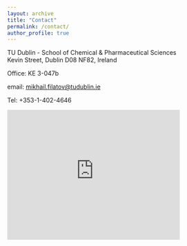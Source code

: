 ```yaml
---
layout: archive
title: "Contact"
permalink: /contact/
author_profile: true
---
```



TU Dublin - School of Chemical & Pharmaceutical Sciences<br/>
Kevin Street, Dublin D08 NF82, Ireland

Office: KE 3-047b

email: mikhail.filatov@tudublin.ie

Tel: +353-1-402-4646


<iframe src="https://maps.app.goo.gl/y4GTwJqSWaKBJBh7A" width="400" height="300" frameborder="0" style="border:0" allowfullscreen></iframe>






 

